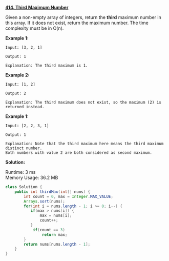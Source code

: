 **[414. Third Maximum Number](https://leetcode.com/problems/third-maximum-number/)**

Given a non-empty array of integers, return the **third** maximum number in this array. If it does not exist, return the maximum number. The time complexity must be in O(n).


**Example 1:**

```
Input: [3, 2, 1]

Output: 1

Explanation: The third maximum is 1.
```

**Example 2:**

```
Input: [1, 2]

Output: 2

Explanation: The third maximum does not exist, so the maximum (2) is returned instead.
```

**Example 1:**

```
Input: [2, 2, 3, 1]

Output: 1

Explanation: Note that the third maximum here means the third maximum distinct number.
Both numbers with value 2 are both considered as second maximum.
```

**Solution:**

Runtime: 3 ms<br/>
Memory Usage: 36.2 MB
```java
class Solution {
    public int thirdMax(int[] nums) {
        int count = 0, max = Integer.MAX_VALUE;
        Arrays.sort(nums);
        for(int i = nums.length - 1; i >= 0; i--) {
           if(max > nums[i]) {
               max = nums[i];
               count++;
           }
            if(count == 3)
                return max;
        }
        return nums[nums.length - 1];
    }
}
```